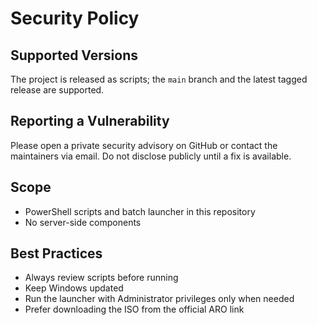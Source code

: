 # Security Policy

## Supported Versions
The project is released as scripts; the `main` branch and the latest tagged release are supported.

## Reporting a Vulnerability
Please open a private security advisory on GitHub or contact the maintainers via email. Do not disclose publicly until a fix is available.

## Scope
- PowerShell scripts and batch launcher in this repository
- No server-side components

## Best Practices
- Always review scripts before running
- Keep Windows updated
- Run the launcher with Administrator privileges only when needed
- Prefer downloading the ISO from the official ARO link
